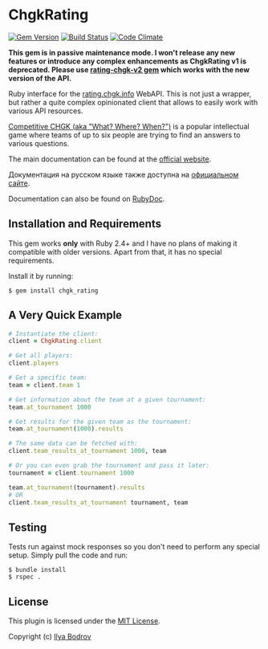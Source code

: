 # ChgkRating

[![Gem Version](https://badge.fury.io/rb/chgk_rating.svg)](https://badge.fury.io/rb/chgk_rating)
[![Build Status](https://travis-ci.org/bodrovis/ChgkRating.svg?branch=master)](https://travis-ci.org/bodrovis/ChgkRating)
[![Code Climate](https://codeclimate.com/github/bodrovis/ChgkRating/badges/gpa.svg)](https://codeclimate.com/github/bodrovis/ChgkRating)

**This gem is in passive maintenance mode. I won't release any new features or introduce any complex enhancements as ChgkRating v1 is deprecated. Please use [rating-chgk-v2 gem](https://github.com/bodrovis/rating-chgk-v2) which works with the new version of the API.**

Ruby interface for the [rating.chgk.info](http://rating.chgk.info/index.php/api) WebAPI. This is not just a wrapper, but rather a quite complex opinionated client that allows to easily work with various API resources.

[Competitive CHGK (aka "What? Where? When?")](https://en.wikipedia.org/wiki/What%3F_Where%3F_When%3F#Competitive_game) is a popular intellectual game where teams of up to six people are trying to find an answers to various questions.

The main documentation can be found at the [official website](http://chgk-rating.bodrovis.tech/).

Документация на русском языке также доступна на [официальном сайте](http://chgk-rating.bodrovis.tech/index_ru).

Documentation can also be found on [RubyDoc](http://www.rubydoc.info/github/bodrovis/ChgkRating/master).

## Installation and Requirements

This gem works **only** with Ruby 2.4+ and I have no plans of making it compatible with older versions. Apart from that, it has no special requirements.

Install it by running:

    $ gem install chgk_rating
    
## A Very Quick Example

```ruby
# Instantiate the client:
client = ChgkRating.client

# Get all players:
client.players 

# Get a specific team:
team = client.team 1 

# Get information about the team at a given tournament:
team.at_tournament 1000 

# Get results for the given team as the tournament:
team.at_tournament(1000).results

# The same data can be fetched with: 
client.team_results_at_tournament 1000, team

# Or you can even grab the tournament and pass it later:
tournament = client.tournament 1000

team.at_tournament(tournament).results
# OR
client.team_results_at_tournament tournament, team
```

## Testing

Tests run against mock responses so you don't need to perform any special setup. Simply pull the code and run:

    $ bundle install
    $ rspec . 

## License

This plugin is licensed under the [MIT License](https://github.com/bodrovis/ChgkRating/blob/master/LICENSE).

Copyright (c) [Ilya Bodrov](http://bodrovis.tech)
